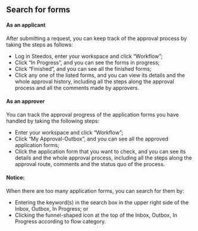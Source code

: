## Search for forms

#### As an applicant
After submitting a request, you can keep track of the approval process by taking the steps as follows: 
- Log in Steedos, enter your workspace and click “Workflow”;
- Click “In Progress”, and you can see the forms in progress;
- Click “Finished”, and you can see all the finished forms;
- Click any one of the listed forms, and you can view its details and the whole approval history, including all the steps along the approval process and all the comments made by approvers.

#### As an approver
You can track the approval progress of the application forms you have handled by taking the following steps: 
- Enter your workspace and click “Workflow”;
- Click “My Approval-Outbox”, and you can see all the approved application forms;
- Click the application form that you want to check, and you can see its details and the whole approval process, including all the steps along the approval route, comments and the status quo of the process.
  
#### Notice:
When there are too many application forms, you can search for them by: 
- Entering the keyword(s) in the search box in the upper right side of the Inbox, Outbox, In Progress; or 
- Clicking the funnel-shaped icon at the top of the Inbox, Outbox, In Progress according to flow category. 

